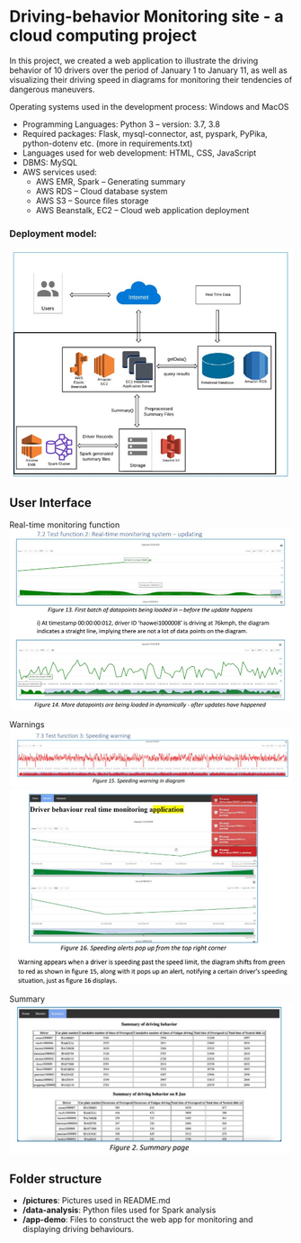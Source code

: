 # Driving-behavior Monitoring site - a cloud computing project

In this project, we created a web application to illustrate the driving behavior of 10 
drivers over the period of January 1 to January 11, as well as visualizing their driving speed in 
diagrams for monitoring their tendencies of dangerous maneuvers. 

Operating systems used in the development process: Windows and MacOS

- Programming Languages: Python 3 – version: 3.7, 3.8
- Required packages: Flask, mysql-connector, ast, pyspark, PyPika, python-dotenv etc. 
(more in requirements.txt)
- Languages used for web development: HTML, CSS, JavaScript
- DBMS: MySQL 
- AWS services used:
  - AWS EMR, Spark – Generating summary
  - AWS RDS – Cloud database system
  - AWS S3 – Source files storage
  - AWS Beanstalk, EC2 – Cloud web application deployment

### Deployment model:

![deployment model](pictures/driving-behaviour.jpg)

## User Interface
Real-time monitoring function
![real_time_function_1](pictures/real_time_function_1.jpg)

Warnings
![real_time_function_2](pictures/real_time_function_2.jpg)
![real_time_function_3](pictures/real_time_function_3.jpg)


Summary
![summary_1](pictures/summary_1.jpg)

## Folder structure
- **/pictures**: Pictures used in README.md
- **/data-analysis**: Python files used for Spark analysis
- **/app-demo**: Files to construct the web app for monitoring and displaying driving behaviours.
